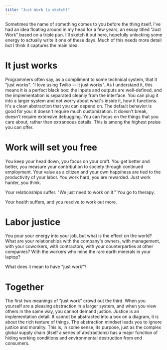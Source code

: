 ```yaml
---
title: "Just Work (a sketch)"
---
```


Sometimes the name of something comes to you before the thing itself. I've had an idea floating around in my head for a few years, an essay titled "Just Work" based on a triple pun. I'll sketch it out here, hopefully unlocking some energy to actually write it one of these days. Much of this needs more detail but I think it captures the main idea.

# It just works 

Programmers often say, as a compliment to some technical system, that it "just works". "I love using Twilio -- it just works". As I understand it, this means it is a perfect black box: the inputs and outputs are well-defined, and the implementation is separated cleanly from the interface. You can plug it into a larger system and not worry about what's inside it, how it functions. It's a clean abstraction that you can depend on. The default behavior is good for you: it doesn't require much customization. It doesn't break, doesn't require extensive debugging. You can focus on the things that you care about, rather than extraneous details. This is among the highest praise you can offer.

# Work will set you free

You keep your head down, you focus on your craft. You get better and better, you measure your contribution to society through continued employment. Your value as a citizen and your own happiness are tied to the productivity of your labor. You work hard, you are rewarded. Just work harder, you think.

Your relationships suffer. "We just need to work on it." You go to therapy.

Your health suffers, and you resolve to work out more.

# Labor justice

You pour your energy into your job, but what is the effect on the world? What are your relationships with the company's owners, with management, with your coworkers, with contractors, with your counterparties at other companies? With the workers who mine the rare earth minerals in your laptop?

What does it mean to have "just work"?

# Together

The first two meanings of "just work" crowd out the third. When you yourself are a pleasing abstraction in a larger system, and when you view others in the same way, you cannot demand justice. Justice is an implementation detail. It cannot be abstracted into a box on a diagram, it is about the rich texture of things. The abstraction mindset leads you to ignore justice and morality. This is, in some sense, its purpose, just as the complex global supply chain (itself a series of abstractions) has a major function of hiding working conditions and environmental destruction from end consumers.
